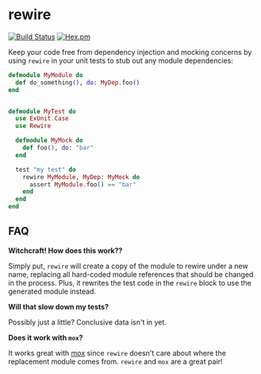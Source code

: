 rewire
===

[![Build Status](https://travis-ci.org/stephanos/rewire.svg?branch=master)](https://travis-ci.org/stephanos/rewire)
[![Hex.pm](https://img.shields.io/hexpm/v/rewire.svg)]()

Keep your code free from dependency injection and mocking concerns by using `rewire` in your unit tests to stub out any module dependencies:

```elixir
defmodule MyModule do
  def do_something(), do: MyDep.foo()
end


defmodule MyTest do
  use ExUnit.Case
  use Rewire

  defmodule MyMock do
    def foo(), do: "bar"
  end

  test "my test" do
    rewire MyModule, MyDep: MyMock do
      assert MyModule.foo() == "bar"
    end
  end
end
```

## FAQ

**Witchcraft! How does this work??**

Simply put, `rewire` will create a copy of the module to rewire under a new name, replacing all hard-coded module references that should be changed in the process. Plus, it rewrites the test code in the `rewire` block to use the generated module instead.

**Will that slow down my tests?**

Possibly just a little? Conclusive data isn't in yet.

**Does it work with `mox`?**

It works great with [mox](https://github.com/dashbitco/mox) since `rewire` doesn't care about where the replacement module comes from. `rewire` and `mox` are a great pair!
